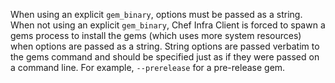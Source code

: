 When using an explicit `gem_binary`, options must be passed as a string.
When not using an explicit `gem_binary`, Chef Infra Client is forced to
spawn a gems process to install the gems (which uses more system
resources) when options are passed as a string. String options are
passed verbatim to the gems command and should be specified just as if
they were passed on a command line. For example, `--prerelease` for a
pre-release gem.
